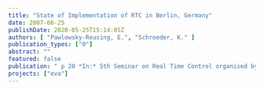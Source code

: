 ```yaml
---
title: "State of Implementation of RTC in Berlin, Germany"
date: 2007-06-25
publishDate: 2020-05-25T15:14:05Z
authors: [ "Pawlowsky-Reusing, E.", "Schroeder, K." ]
publication_types: ["0"]
abstract: ""
featured: false
publication: " p 20 *In:* 5th Seminar on Real Time Control organised by the Work Group on Real Time Control of Urban Drainage Systems of the International Joint Committee on Urban Drainage, Lyon. Lyon. 2007-06-25"
projects: ["eva"]
---
```


